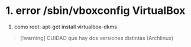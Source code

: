 # 1. error /sbin/vboxconfig VirtualBox
1. como root: apt-get install virtualbox-dkms
> [!warning] CUIDAO  que hay dos versiones distintas (Archlinux)
